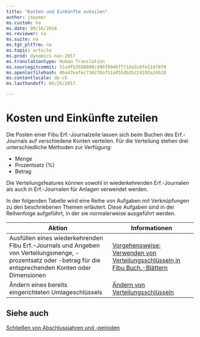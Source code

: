 ```yaml
---
title: "Kosten und Einkünfte zuteilen"
author: jswymer
ms.custom: na
ms.date: 09/16/2016
ms.reviewer: na
ms.suite: na
ms.tgt_pltfrm: na
ms.topic: article
ms.prod: dynamics-nav-2017
ms.translationtype: Human Translation
ms.sourcegitcommit: 51adfb3588099c496f0946ff71da5c6fe518f070
ms.openlocfilehash: 0ba47eafec738278af51a955db2b224195a24528
ms.contentlocale: de-ch
ms.lasthandoff: 06/26/2017

---
```

# <a name="allocate-costs-and-income"></a>Kosten und Einkünfte zuteilen
Die Posten einer Fibu Erf.-Journalzeile lassen sich beim Buchen des Erf.-Journals auf verschiedene Konten verteilen. Für die Verteilung stehen drei unterschiedliche Methoden zur Verfügung:

- Menge
- Prozentsatz (%)
- Betrag

Die Verteilungsfeatures können sowohl in wiederkehrenden Erf.-Journalen als auch in Erf.-Journalen für Anlagen verwendet werden.
<!--You can also distribute the cost or revenue of a line to an intercompany partner when you post a sales or purchase document. When you post the document, a line will be posted in your general journal, and a corresponding line will be created in the intercompany outbox.-->

In der folgenden Tabelle wird eine Reihe von Aufgaben mit Verknüpfungen zu den beschriebenen Themen erläutert. Diese Aufgaben sind in der Reihenfolge aufgeführt, in der sie normalerweise ausgeführt werden.

|Aktion |Informationen |
|---|----|
|Ausfüllen eines wiederkehrenden Fibu Erf.-Journals und Angeben von Verteilungsmenge, -prozentsatz oder -betrag für die entsprechenden Konten oder Dimensionen|[Vorgehensweise: Verwenden von Verteilungsschlüsseln in Fibu Buch.-Blättern](ui-how-use-allocation-keys-general-journals.md)|
|Ändern eines bereits eingerichteten Umlageschlüssels|[Ändern von Verteilungsschlüsseln](ui-how-use-allocation-keys-general-journals.md)|

## <a name="see-also"></a>Siehe auch
[Schließen von Abschlussjahren und -perioden](year-close-years-periods.md)

